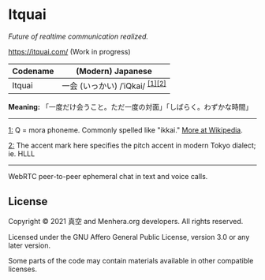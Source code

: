 # Itquai

*Future of realtime communication realized.*

https://itquai.com/ (Work in progress)


Codename | (Modern) Japanese
---------|-----------
Itquai | 一会 (いっかい) /ˈiQkai/ <sup id="a1"><a href="#f1">[1]</a></sup><sup id="a2"><a href="#f2">[2]</a></sup>

**Meaning:** 「一度だけ会うこと。ただ一度の対面」「しばらく。わずかな時間」

----

<a href="#a1" id="f1">1:</a> Q = mora phoneme. Commonly spelled like "ikkai." [More at Wikipedia](https://en.wikipedia.org/wiki/Japanese_phonology#Gemination).

<a href="#a2" id="f2">2:</a> The accent mark here specifies the pitch accent in modern Tokyo dialect; ie. HLLL

----

WebRTC peer-to-peer ephemeral chat in text and voice calls.

## License

Copyright &copy; 2021 真空 and Menhera.org developers. All rights reserved.

Licensed under the GNU Affero General Public License, version 3.0 or any later version.

Some parts of the code may contain materials available in other compatible licenses.
